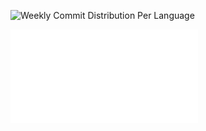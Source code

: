 ![Weekly Commit Distribution Per Language](./commit_distribution_week_50.png)

![Resume / CV](./cv-public.pdf)
